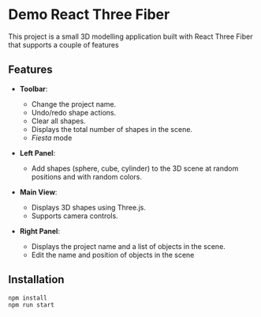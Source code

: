# Demo React Three Fiber

This project is a small 3D modelling application built with React Three Fiber that supports a couple of features

## Features

- **Toolbar**:

  - Change the project name.
  - Undo/redo shape actions.
  - Clear all shapes.
  - Displays the total number of shapes in the scene.
  - _Fiesta_ mode

- **Left Panel**:

  - Add shapes (sphere, cube, cylinder) to the 3D scene at random positions and with random colors.

- **Main View**:

  - Displays 3D shapes using Three.js.
  - Supports camera controls.

- **Right Panel**:
  - Displays the project name and a list of objects in the scene.
  - Edit the name and position of objects in the scene

## Installation

```bash
npm install
npm run start
```

